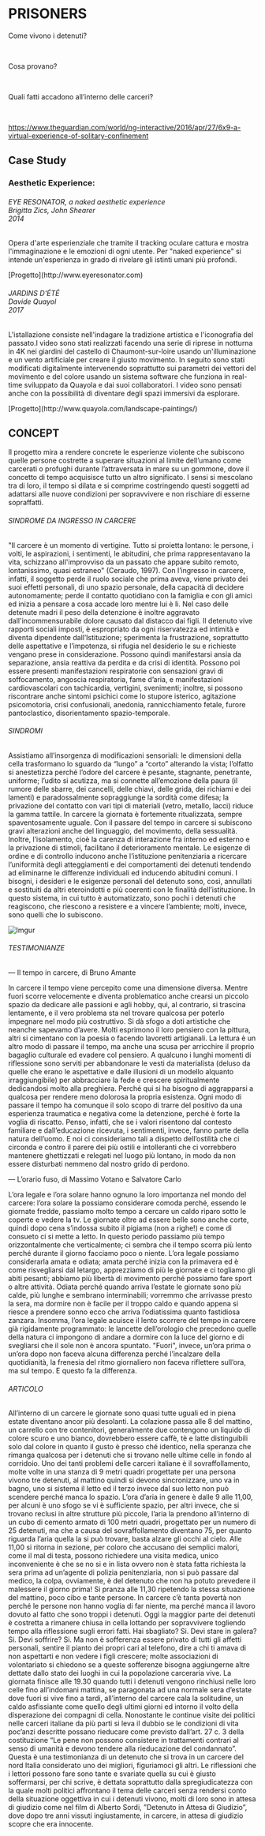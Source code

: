 # PRISONERS #

<p>Come vivono i detenuti?</p> </br>
<p>Cosa provano?</p> </br>
<p>Quali fatti accadono all’interno delle carceri?</p> </br>

<a>https://www.theguardian.com/world/ng-interactive/2016/apr/27/6x9-a-virtual-experience-of-solitary-confinement</a>

## Case Study ##

### Aesthetic Experience: ###
<h6>EYE RESONATOR, a naked aesthetic experience </br> Brigitta Zics, John Shearer </br> 2014 </h6>

<p> Opera d'arte esperienziale che tramite il tracking oculare cattura e mostra l'immaginazione e le emozioni di ogni utente. 
Per "naked experience" si intende un'esperienza in grado di rivelare gli istinti umani più profondi.</p>
[Progetto](http://www.eyeresonator.com)

<h6>JARDINS D'ÉTÉ </br> Davide Quayol </br> 2017 </h6>

<p>L'istallazione consiste nell'indagare la tradizione artistica e l'iconografia del passato.I video sono stati realizzati facendo una serie di riprese in notturna in 4K nei giardini del castello di Chaumont-sur-loire usando un'illuminazione e un vento artificiale per creare il giusto movimento. In seguito sono stati modificati digitalmente intervenendo soprattutto sui parametri dei vettori del movimento e del colore usando un sistema software che funziona in real-time sviluppato da Quayola e dai suoi collaboratori. I video sono pensati anche con la possibilità di diventare degli spazi immersivi da esplorare.</p>
[Progetto](http://www.quayola.com/landscape-paintings/)

## CONCEPT ##
<p>Il progetto mira a rendere concrete le esperienze violente che subiscono quelle persone costrette a superare situazioni al limite dell’umano come carcerati o profughi durante l’attraversata in mare su un gommone, dove il concetto di tempo acquisisce tutto un altro significato. I sensi si mescolano tra di loro, il tempo si dilata e si comprime costringendo questi soggetti ad adattarsi alle nuove condizioni per sopravvivere e non rischiare di esserne sopraffatti.</p>

<h6>SINDROME DA INGRESSO IN CARCERE </h6>
<p>"Il carcere è un momento di vertigine. Tutto si proietta lontano: le persone, i volti, le aspirazioni, i sentimenti, le abitudini, che prima rappresentavano la vita, schizzano all'improvviso da un passato che appare subito remoto, lontanissimo, quasi estraneo" (Ceraudo, 1997).
Con l’ingresso in carcere, infatti, il soggetto perde il ruolo sociale che prima aveva, viene privato dei suoi effetti personali, di uno spazio personale, della capacità di decidere autonomamente; perde il contatto quotidiano con la famiglia e con gli amici ed inizia a pensare a cosa accade loro mentre lui è lì. Nel caso delle detenute madri il peso della detenzione è inoltre aggravato dall'incommensurabile dolore causato dal distacco 
dai figli. Il detenuto vive rapporti sociali imposti, è espropriato da ogni riservatezza ed intimità e diventa dipendente dall’Istituzione; sperimenta la frustrazione, soprattutto delle aspettative e l’impotenza, si rifugia nel desiderio le su e richieste vengano prese in considerazione. Possono quindi manifestarsi ansia da separazione, ansia reattiva da perdita e da crisi di identità. Possono poi essere presenti manifestazioni respiratorie con sensazioni gravi di soffocamento, angoscia respiratoria, fame d’aria, e manifestazioni cardiovascolari con tachicardia, vertigini, svenimenti; inoltre, si possono riscontrare anche sintomi psichici come lo stupore isterico, agitazione psicomotoria, crisi confusionali, anedonia, rannicchiamento fetale, furore pantoclastico, disorientamento spazio-temporale. </p>

<h6>SINDROMI </h6>
<p>Assistiamo all’insorgenza di modificazioni sensoriali: le dimensioni della cella trasformano lo sguardo da “lungo” a “corto” alterando la vista; l’olfatto si anestetizza perché l’odore del carcere è pesante, stagnante, penetrante, uniforme; l’udito si acutizza, ma si connette all’emozione della paura (il rumore delle sbarre, dei cancelli, delle chiavi, delle grida, dei richiami e dei lamenti) e paradossalmente sopraggiunge la sordità come difesa; la privazione del contatto con vari tipi di materiali (vetro, metallo, 
lacci) riduce la gamma tattile. In carcere la giornata è fortemente ritualizzata, sempre spaventosamente uguale. Con il passare del tempo in carcere si subiscono gravi alterazioni anche del linguaggio, del movimento, della sessualità. Inoltre, l’isolamento, cioè la carenza di interazione fra interno ed esterno e la privazione di stimoli,  facilitano il deterioramento mentale. Le esigenze di ordine e di controllo inducono anche l’istituzione penitenziaria a ricercare l’uniformità degli atteggiamenti e dei comportamenti dei detenuti tendendo ad eliminarne le differenze individuali ed inducendo abitudini comuni. I bisogni, i desideri e le esigenze personali del detenuto sono, così, annullati e sostituiti da altri eteroindotti e più coerenti con le finalità dell’istituzione. In questo sistema, in cui tutto è automatizzato, sono pochi i detenuti che reagiscono, che riescono a resistere e a vincere l’ambiente; molti, invece, sono quelli che lo subiscono. 
</p>

![Imgur](http://i.imgur.com/YVYvzJw.png)

<h6>TESTIMONIANZE </h6>

— Il tempo in carcere, di Bruno Amante 
 
<p>In carcere il tempo viene percepito come una dimensione diversa.
Mentre fuori scorre velocemente e diventa problematico anche crearsi un piccolo spazio da dedicare alle passioni e agli hobby, qui, al contrario, si trascina lentamente, e il vero problema sta nel trovare qualcosa per poterlo impegnare nel modo più costruttivo. Si dà sfogo a doti artistiche che neanche sapevamo d’avere.
Molti esprimono il loro pensiero con la pittura, altri si cimentano con la poesia o facendo lavoretti artigianali. La lettura è un altro modo di passare il tempo, ma anche una scusa per arricchire il proprio bagaglio culturale ed evadere col pensiero.
A qualcuno i lunghi momenti di riflessione sono serviti per abbandonare le vesti da materialista (deluso da quelle che erano le aspettative e dalle illusioni di un modello alquanto irraggiungibile) per abbracciare la fede e crescere spiritualmente dedicandosi molto alla preghiera. Perché qui si ha bisogno di aggrapparsi a qualcosa per rendere meno dolorosa la propria esistenza.
Ogni modo di passare il tempo ha comunque il solo scopo di trarre del positivo da una esperienza traumatica e negativa come la detenzione, perché è forte la voglia di riscatto.
Penso, infatti, che se i valori risentono dal contesto familiare e dall’educazione ricevuta, i sentimenti, invece, fanno parte della natura dell’uomo. E noi ci consideriamo tali a dispetto dell’ostilità che ci circonda e contro il parere dei più ostili e intolleranti che ci vorrebbero mantenere ghettizzati e relegati nel luogo più lontano, in modo da non essere disturbati nemmeno dal nostro grido di perdono.</p>


— L’orario fuso, di Massimo Votano e Salvatore Carlo 
 
<p>L’ora legale e l’ora solare hanno ognuno la loro importanza nel mondo del carcere: l’ora solare la possiamo considerare comoda perché, essendo le giornate fredde, passiamo molto tempo a cercare un caldo riparo sotto le coperte e vedere la tv. Le giornate oltre ad essere belle sono anche corte, quindi dopo cena s’indossa subito il pigiama (non a righe!) e come di consueto ci si mette a letto. In questo periodo passiamo più tempo orizzontalmente che verticalmente; ci sembra che il tempo scorra più lento perché durante il giorno facciamo poco o niente. L’ora legale possiamo considerarla amata e odiata; amata perché inizia con la primavera ed è come risvegliarsi dal letargo, apprezziamo di più le giornate e ci togliamo gli abiti pesanti; abbiamo più libertà di movimento perché possiamo fare sport o altre attività. Odiata perché quando arriva l’estate le giornate sono più calde, più lunghe e sembrano interminabili; vorremmo che arrivasse presto la sera, ma dormire non è facile per il troppo caldo e quando appena si riesce a prendere sonno ecco che arriva l’odiatissima quanto fastidiosa zanzara. Insomma, l’ora legale acuisce il lento scorrere del tempo in carcere già rigidamente programmato: le lancette dell’orologio che precedono quelle della natura ci impongono di andare a dormire con la luce del giorno e di svegliarsi che il sole non è ancora spuntato. "Fuori", invece, un’ora prima o un’ora dopo non faceva alcuna differenza perché l’incalzare della quotidianità, la frenesia del ritmo giornaliero non faceva riflettere sull’ora, ma sul tempo. E questo fa la differenza.
</p>
<h6>ARTICOLO </h6>
<p>All’interno di un carcere le giornate sono quasi tutte uguali ed in piena estate diventano ancor più desolanti. La colazione passa alle 8 del mattino, un carrello con tre contenitori, generalmente due contengono un liquido di colore scuro e uno bianco, dovrebbero essere caffè, tè e latte distinguibili solo dal colore in quanto il gusto è presso ché identico, nella speranza che rimanga qualcosa per i detenuti che si trovano nelle ultime celle in fondo al corridoio. Uno dei tanti problemi delle carceri italiane è il sovraffollamento, molte volte in una stanza di 9 metri quadri progettate per una persona vivono tre detenuti, al mattino quindi si devono sincronizzare, uno va in bagno, uno si sistema il letto ed il terzo invece dal suo letto non può scendere perché manca lo spazio. L’ora d’aria in genere è dalle 9 alle 11,00, per alcuni è uno sfogo se vi è sufficiente spazio, per altri invece, che si trovano reclusi in altre strutture più piccole, l’aria la prendono all’interno di un cubo di cemento armato di 100 metri quadri, progettato per un numero di 25 detenuti, ma che a causa del sovraffollamento diventano 75, per quanto riguarda l’aria quella la si può trovare, basta alzare gli occhi al cielo. Alle 11,00 si ritorna in sezione, per coloro che accusano dei semplici malori, come il mal di testa, possono richiedere una visita medica, unico inconveniente è che se no si e in lista ovvero non è stata fatta richiesta la sera prima ad un’agente di polizia penitenziaria, non si può passare dal medico, la colpa, ovviamente, è del detenuto che non ha potuto prevedere il malessere il giorno prima! Si pranza alle 11,30 ripetendo la stessa situazione del mattino, poco cibo e tante persone. In carcere c’è tanta povertà non perché le persone non hanno voglia di far niente, ma perché manca il lavoro dovuto al fatto che sono troppi i detenuti. Oggi la maggior parte dei detenuti è costretta a rimanere chiusa in cella lottando per sopravvivere togliendo tempo alla riflessione sugli errori fatti. Hai sbagliato? Si. Devi stare in galera? Si. Devi soffrire? Si. Ma non è sofferenza essere privato di tutti gli affetti personali, sentire il pianto dei propri cari al telefono, dire a chi ti amava di non aspettarti e non vedere i figli crescere; molte associazioni di volontariato si chiedono se a queste sofferenze bisogna aggiungerne altre dettate dallo stato dei luoghi in cui la popolazione carceraria vive. La giornata finisce alle 19.30 quando tutti i detenuti vengono rinchiusi nelle loro celle fino all’indomani mattina, se paragonata ad una normale sera d’estate dove fuori si vive fino a tardi, all’interno del carcere cala la solitudine, un caldo asfissiante come quello degli ultimi giorni ed intorno il volto della disperazione dei compagni di cella. Nonostante le continue visite dei politici nelle carceri italiane da più parti si leva il dubbio se le condizioni di vita poc’anzi descritte possano rieducare come previsto dall’art. 27 c. 3 della costituzione “Le pene non possono consistere in trattamenti contrari al senso di umanità e devono tendere alla rieducazione del condannato”. Questa è una testimonianza di un detenuto che si trova in un carcere del nord Italia considerato uno dei migliori, figuriamoci gli altri.
Le riflessioni che i lettori possono fare sono tante e svariate quella su cui è giusto soffermarsi, per chi scrive, è dettata soprattutto dalla spregiudicatezza con la quale molti politici affrontano il tema delle carceri senza rendersi conto della situazione oggettiva in cui i detenuti vivono, molti di loro sono in attesa di giudizio come nel film di Alberto Sordi, ”Detenuto in Attesa di Giudizio”, dove dopo tre anni vissuti ingiustamente, in carcere, in attesa di giudizio scopre che era innocente. 
</p>
